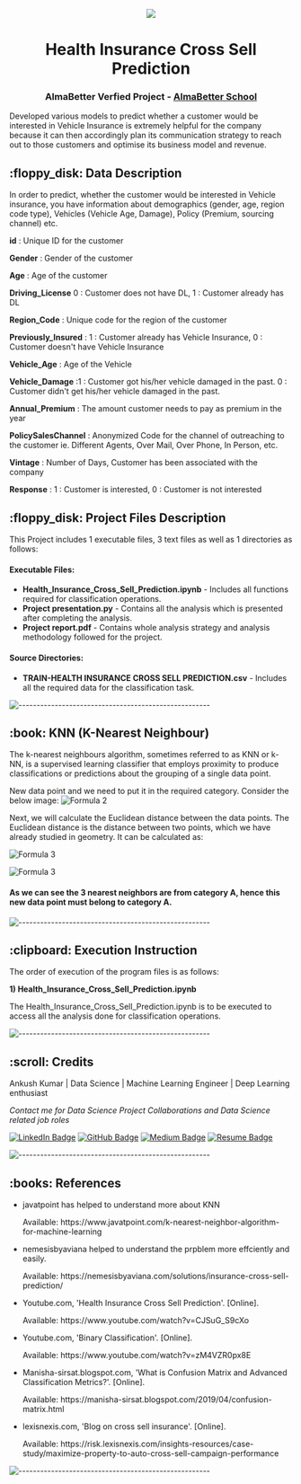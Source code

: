 <p align="center"> 
  <img src="https://media.giphy.com/media/3o6Zt2RqEvIEwn452w/giphy.gif">
</p>
<h1 align="center"> Health Insurance Cross Sell Prediction </h1>
<h3 align="center"> AlmaBetter Verfied Project - <a href="https://www.almabetter.com/"> AlmaBetter School </a> </h5>

<p>Developed various models to predict whether a customer would be interested in Vehicle Insurance is extremely helpful for the company because it can then accordingly plan its communication strategy to reach out to those customers and optimise its business model and revenue.</p>

<h2> :floppy_disk: Data Description</h2>

In order to predict, whether the customer would be interested in Vehicle insurance, you have information about demographics (gender, age, region code type), Vehicles (Vehicle Age, Damage), Policy (Premium, sourcing channel) etc.

**id** : Unique ID for the customer

**Gender** : Gender of the customer

**Age** : Age of the customer

**Driving_License** 0 : Customer does not have DL, 1 : Customer already has DL

**Region_Code** : Unique code for the region of the customer

**Previously_Insured** : 1 : Customer already has Vehicle Insurance, 0 : Customer doesn't have Vehicle Insurance

**Vehicle_Age** : Age of the Vehicle

**Vehicle_Damage** :1 : Customer got his/her vehicle damaged in the past. 0 : Customer didn't get his/her vehicle damaged in the past.

**Annual_Premium** : The amount customer needs to pay as premium in the year

**PolicySalesChannel** : Anonymized Code for the channel of outreaching to the customer ie. Different Agents, Over Mail, Over Phone, In Person, etc.

**Vintage** : Number of Days, Customer has been associated with the company

**Response** : 1 : Customer is interested, 0 : Customer is not interested

<h2> :floppy_disk: Project Files Description</h2>

<p>This Project includes 1 executable files, 3 text files as well as 1 directories as follows:</p>
<h4>Executable Files:</h4>
<ul>
  <li><b>Health_Insurance_Cross_Sell_Prediction.ipynb</b> - Includes all functions required for classification operations.</li>
  <li><b>Project presentation.py</b> - Contains all the analysis which is presented after completing the analysis.</li>
  <li><b>Project report.pdf</b> - Contains whole analysis strategy and analysis methodology followed for the project.</li>
</ul>

<h4>Source Directories:</h4>
<ul>
  <li><b>TRAIN-HEALTH 
INSURANCE CROSS SELL PREDICTION.csv</b> - Includes all the required data for the classification task.</li>
</ul>

![-----------------------------------------------------](https://raw.githubusercontent.com/andreasbm/readme/master/assets/lines/rainbow.png)

<h2> :book: KNN (K-Nearest Neighbour) </h2>
<p>
The k-nearest neighbours algorithm, sometimes referred to as KNN or k-NN, is a supervised learning classifier that employs proximity to produce classifications or predictions about the grouping of a single data point.
</p>
<p>New data point and we need to put it in the required category. Consider the below image:
<img src="https://static.javatpoint.com/tutorial/machine-learning/images/k-nearest-neighbor-algorithm-for-machine-learning3.png" alt="Formula 2" style="max-width:100%;"></p>

<p>Next, we will calculate the Euclidean distance between the data points. The Euclidean distance is the distance between two points, which we have already studied in geometry. It can be calculated as:

</p>
<img src="https://static.javatpoint.com/tutorial/machine-learning/images/k-nearest-neighbor-algorithm-for-machine-learning4.png" alt="Formula 3" style="max-width:100%;"></p>

<img src="https://static.javatpoint.com/tutorial/machine-learning/images/k-nearest-neighbor-algorithm-for-machine-learning2.png" alt="Formula 3" style="max-width:100%;"></p>

#### As we can see the 3 nearest neighbors are from category A, hence this new data point must belong to category A. 

![-----------------------------------------------------](https://raw.githubusercontent.com/andreasbm/readme/master/assets/lines/rainbow.png)

<h2> :clipboard: Execution Instruction</h2>
<p>The order of execution of the program files is as follows:</p>
<p><b>1) Health_Insurance_Cross_Sell_Prediction.ipynb</b></p>
<p>The Health_Insurance_Cross_Sell_Prediction.ipynb is to be executed to access all the analysis done for classification operations.</p>

![-----------------------------------------------------](https://raw.githubusercontent.com/andreasbm/readme/master/assets/lines/rainbow.png)

<!-- CREDITS -->
<h2 id="credits"> :scroll: Credits</h2>

Ankush Kumar | Data Science | Machine Learning Engineer | Deep Learning enthusiast

<p> <i> Contact me for Data Science Project Collaborations and Data Science related job roles</i></p>


[![LinkedIn Badge](https://img.shields.io/badge/LinkedIn-0077B5?style=for-the-badge&logo=linkedin&logoColor=white)](https://www.linkedin.com/in/dsankushkumar/)
[![GitHub Badge](https://img.shields.io/badge/GitHub-100000?style=for-the-badge&logo=github&logoColor=white)](https://github.com/dsankush)
[![Medium Badge](https://img.shields.io/badge/Medium-1DA1F2?style=for-the-badge&logo=medium&logoColor=white)]()
[![Resume Badge](https://img.shields.io/badge/resume-0077B5?style=for-the-badge&logo=resume&logoColor=white)]()


![-----------------------------------------------------](https://raw.githubusercontent.com/andreasbm/readme/master/assets/lines/rainbow.png)
<h2> :books: References</h2>
<ul>
  <li><p>javatpoint has helped to understand more about KNN</p>
      <p>Available: https://www.javatpoint.com/k-nearest-neighbor-algorithm-for-machine-learning</p>
  </li>
  <li><p>nemesisbyaviana helped to understand the prpblem more effciently and easily.</p>
      <p>Available: https://nemesisbyaviana.com/solutions/insurance-cross-sell-prediction/</p>
  </li>
  <li><p>Youtube.com, 'Health Insurance Cross Sell Prediction'. [Online].</p>
      <p>Available: https://www.youtube.com/watch?v=CJSuG_S9cXo</p>
  </li>
  <li><p>Youtube.com, 'Binary Classification'. [Online].</p>
      <p>Available: https://www.youtube.com/watch?v=zM4VZR0px8E</p>
  </li>
  <li><p>Manisha-sirsat.blogspot.com, 'What is Confusion Matrix and Advanced Classification Metrics?'. [Online].</p>
      <p>Available: https://manisha-sirsat.blogspot.com/2019/04/confusion-matrix.html</p>
  </li>
  <li><p>lexisnexis.com, 'Blog on cross sell insurance'. [Online].</p>
      <p>Available: https://risk.lexisnexis.com/insights-resources/case-study/maximize-property-to-auto-cross-sell-campaign-performance</p>
  </li>
</ul>

![-----------------------------------------------------](https://raw.githubusercontent.com/andreasbm/readme/master/assets/lines/rainbow.png)

